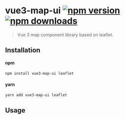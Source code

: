 # vue3-map-ui [![npm version](https://img.shields.io/npm/v/vue3-map-ui.svg)](https://npmjs.org/package/vue3-map-ui) [![npm downloads](https://img.shields.io/npm/dm/vue3-map-ui.svg)](https://npmjs.org/package/vue3-map-ui)

> Vue 3 map component library based on leaflet.

## Installation

#### npm

```bash
npm install vue3-map-ui leaflet
```

#### yarn

```bash
yarn add vue3-map-ui leaflet
```

## Usage
